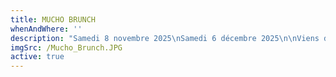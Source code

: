 ```yaml
---
title: MUCHO BRUNCH
whenAndWhere: ''
description: "Samedi 8 novembre 2025\nSamedi 6 décembre 2025\n\nViens découvrir le Brunch mensuel du Mucho Bar entre 11:00 et 15:00. Pas de forfait, pas de combo, c'est à la carte et tu choisis!\n\nRED CHILI  SHAKSHUKA\t\t22.00\nPoivrons et piments doux · oeufs pochés · sauce piment maison\nServi avec notre tresse à l’huile d’olive maison\nSupplément merguez +CHF 3.-\n\nBOREKA\t\t18.00\nPâte briochée au sésame · gruyère · feta · oeufs durs · sauce piment maison\nServi avec notre salade de tomate aux oignons et aux herbes\n\nHOMEMADE GRANOLA BOWL\t\t15.00\nYaourt grec · granola maison au miel, amandes & fleur de sel\ncompote de groseille maison\n\nHONEY FRENCH TOAST\t\t17.00\nPain perdu au miel · mascarpone fouetté\ncompote de mûres maison\n\nCINNAMON ROLL\t\t5.00\nSucre · cannelle · cardamome\n\nCROISSANTS BRIOCHÉS\t\t5.00\nChocolat · cannelle "
imgSrc: /Mucho_Brunch.JPG
active: true
---
```


